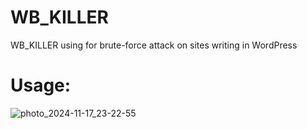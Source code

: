 # WB_KILLER
WB_KILLER using for brute-force attack on sites writing in WordPress
# Usage:
![photo_2024-11-17_23-22-55](https://github.com/user-attachments/assets/ed5371cb-8808-4bbe-9c64-2aa79b842bae)
